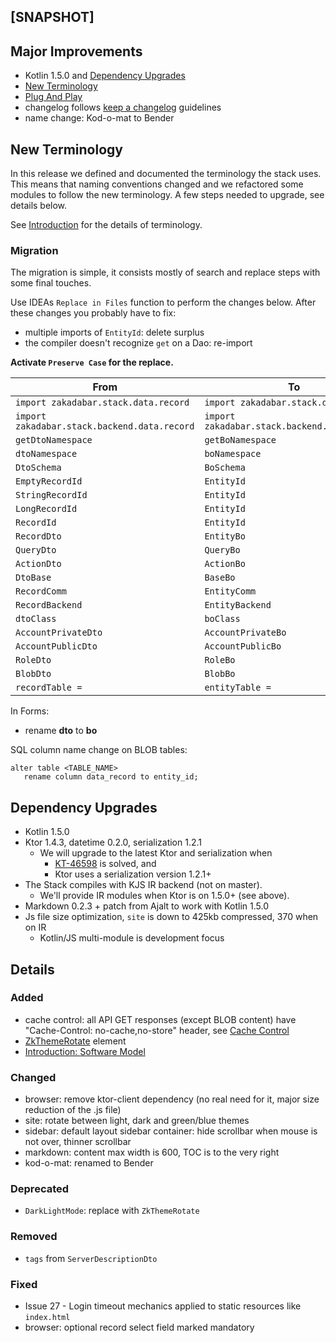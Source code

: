 ## [SNAPSHOT]

## Major Improvements

* Kotlin 1.5.0 and [Dependency Upgrades](#Dependency-Upgrades)
* [New Terminology](#New-Terminology)
* [Plug And Play](../guides/plug-and-play/Introduction.md)
* changelog follows [keep a changelog](https://keepachangelog.com/en/1.0.0/) guidelines
* name change: Kod-o-mat to Bender

## New Terminology

In this release we defined and documented the terminology the stack uses.
This means that naming conventions changed and we refactored some
modules to follow the new terminology. A few steps needed to upgrade,
see details below.

See [Introduction](../guides/Introduction.md) for the details of terminology.

### Migration

The migration is simple, it consists mostly of search and replace steps with
some final touches.

Use IDEAs `Replace in Files` function to perform the changes below. After these
changes you probably have to fix:

* multiple imports of `EntityId`: delete surplus
* the compiler doesn't recognize `get` on a Dao: re-import

**Activate `Preserve Case` for the replace.**

| From | To |
| --- | --- |
| `import zakadabar.stack.data.record` | `import zakadabar.stack.data.entity` |
| `import zakadabar.stack.backend.data.record` | `import zakadabar.stack.backend.data.entity` |
| `getDtoNamespace` | `getBoNamespace` |
| `dtoNamespace` | `boNamespace` |
| `DtoSchema` | `BoSchema` |
| `EmptyRecordId` | `EntityId` |
| `StringRecordId` | `EntityId` |
| `LongRecordId` | `EntityId` |
| `RecordId` | `EntityId` | 
| `RecordDto` | `EntityBo` |
| `QueryDto` | `QueryBo` |
| `ActionDto` | `ActionBo` |
| `DtoBase` | `BaseBo` |
| `RecordComm` | `EntityComm` |
| `RecordBackend` | `EntityBackend` |
| `dtoClass` | `boClass` |
| `AccountPrivateDto` | `AccountPrivateBo` |
| `AccountPublicDto` | `AccountPublicBo` |
| `RoleDto` | `RoleBo` |
| `BlobDto` | `BlobBo` |
| `recordTable =` | `entityTable =` |

In Forms:

- rename **dto** to **bo**

SQL column name change on BLOB tables:

```
alter table <TABLE_NAME>
   rename column data_record to entity_id;
```

## Dependency Upgrades

* Kotlin 1.5.0
* Ktor 1.4.3, datetime 0.2.0, serialization 1.2.1
  * We will upgrade to the latest Ktor and serialization when
    * [KT-46598](https://youtrack.jetbrains.com/issue/KT-46598) is solved, and
    * Ktor uses a serialization version 1.2.1+
* The Stack compiles with KJS IR backend (not on master).
  *  We'll provide IR modules when Ktor is on 1.5.0+ (see above).
* Markdown 0.2.3 + patch from Ajalt to work with Kotlin 1.5.0
* Js file size optimization, `site` is down to 425kb compressed, 370 when on IR
  * Kotlin/JS multi-module is development focus

## Details

### Added

- cache control: all API GET responses (except BLOB content) have "Cache-Control: no-cache,no-store" header, see [Cache Control]()
- [ZkThemeRotate](/src/jsMain/kotlin/zakadabar/stack/frontend/builtin/theme/ZkThemeRotate.kt) element
- [Introduction: Software Model](/doc/guides/Introduction.md)

### Changed

- browser: remove ktor-client dependency (no real need for it, major size reduction of the .js file)
- site: rotate between light, dark and green/blue themes
- sidebar: default layout sidebar container: hide scrollbar when mouse is not over, thinner scrollbar
- markdown: content max width is 600, TOC is to the very right
- kod-o-mat: renamed to Bender

### Deprecated

- `DarkLightMode`: replace with `ZkThemeRotate`

### Removed

- `tags` from `ServerDescriptionDto`

### Fixed

- Issue 27 - Login timeout mechanics applied to static resources like `index.html`
- browser: optional record select field marked mandatory

